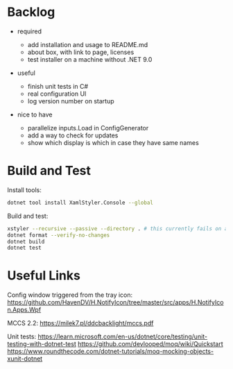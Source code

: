 Backlog
=======

- required
   - add installation and usage to README.md
   - about box, with link to page, licenses
   - test installer on a machine without .NET 9.0

- useful
   - finish unit tests in C#
   - real configuration UI
   - log version number on startup

- nice to have
   - parallelize inputs.Load in ConfigGenerator
   - add a way to check for updates
   - show which display is which in case they have same names

Build and Test
==============

Install tools:
```sh
dotnet tool install XamlStyler.Console --global
```

Build and test:
```sh
xstyler --recursive --passive --directory . # this currently fails on attribute formatting
dotnet format --verify-no-changes
dotnet build
dotnet test
```

Useful Links
============

Config window triggered from the tray icon:
https://github.com/HavenDV/H.NotifyIcon/tree/master/src/apps/H.NotifyIcon.Apps.Wpf

MCCS 2.2:
https://milek7.pl/ddcbacklight/mccs.pdf

Unit tests:
https://learn.microsoft.com/en-us/dotnet/core/testing/unit-testing-with-dotnet-test
https://github.com/devlooped/moq/wiki/Quickstart
https://www.roundthecode.com/dotnet-tutorials/moq-mocking-objects-xunit-dotnet
